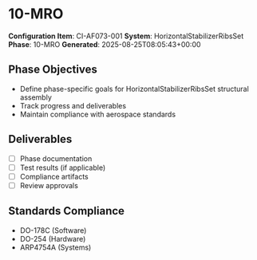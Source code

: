 # 10-MRO

**Configuration Item**: CI-AF073-001
**System**: HorizontalStabilizerRibsSet
**Phase**: 10-MRO
**Generated**: 2025-08-25T08:05:43+00:00

## Phase Objectives
- Define phase-specific goals for HorizontalStabilizerRibsSet structural assembly
- Track progress and deliverables
- Maintain compliance with aerospace standards

## Deliverables
- [ ] Phase documentation
- [ ] Test results (if applicable)
- [ ] Compliance artifacts
- [ ] Review approvals

## Standards Compliance
- DO-178C (Software)
- DO-254 (Hardware)
- ARP4754A (Systems)

